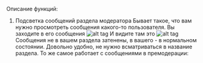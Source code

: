 Описание функций:
1. Подсветка сообщений раздела модератора
Бывает такое, что вам нужно просмотреть сообщения какого-то пользователя. Вы заходите в его сообщения
![alt tag](https://i.imgur.com/aLwjvKW.png)
И видите там это
![alt tag](https://i.imgur.com/6txXm49.png)
Сообщения не в вашем раздела затенены, в вашего - в нормальном состоянии. Довольно удобно, не нужно всматриваться в название раздела.
То же самое работает с сообщениями в премодерации:

